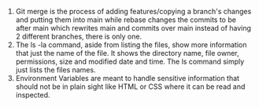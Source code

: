 1. Git merge is the process of adding features/copying a branch's changes and putting them into main while rebase changes the commits to be after main which rewrites main and commits over main instead of having 2 different branches, there is only one.
2. The ls -la command, aside from listing the files, show more information that just the name of the file. It shows the directory name, file owner, permissions, size and modified date and time. The ls command simply just lists the files names.
3. Environment Variables are meant to handle sensitive information that should not be in plain sight like HTML or CSS where it can be read and inspected.
